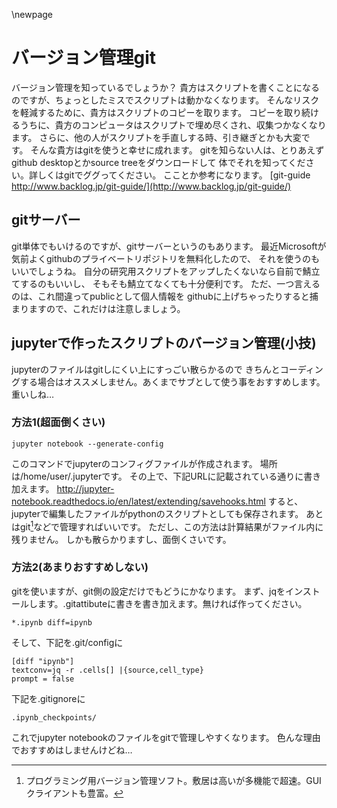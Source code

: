 
\newpage
# バージョン管理git

バージョン管理を知っているでしょうか？
貴方はスクリプトを書くことになるのですが、ちょっとしたミスでスクリプトは動かなくなります。
そんなリスクを軽減するために、貴方はスクリプトのコピーを取ります。
コピーを取り続けるうちに、貴方のコンピュータはスクリプトで埋め尽くされ、収集つかなくなります。
さらに、他の人がスクリプトを手直しする時、引き継ぎとかも大変です。
そんな貴方はgitを使うと幸せに成れます。
gitを知らない人は、とりあえずgithub desktopとかsource treeをダウンロードして
体でそれを知ってください。詳しくはgitでググってください。
こことか参考になります。
[git-guide http://www.backlog.jp/git-guide/](http://www.backlog.jp/git-guide/)

## gitサーバー
git単体でもいけるのですが、gitサーバーというのもあります。
最近Microsoftが気前よくgithubのプライベートリポジトリを無料化したので、
それを使うのもいいでしょうね。
自分の研究用スクリプトをアップしたくないなら自前で鯖立てするのもいいし、
そもそも鯖立てなくても十分便利です。
ただ、一つ言えるのは、これ間違ってpublicとして個人情報を
githubに上げちゃったりすると捕まりますので、これだけは注意しましょう。

## jupyterで作ったスクリプトのバージョン管理(小技)
jupyterのファイルはgitしにくい上にすっごい散らかるので
きちんとコーディングする場合はオススメしません。あくまでサブとして使う事をおすすめします。
重いしね…


### 方法1(超面倒くさい)

```{frame=single}
jupyter notebook --generate-config
```
このコマンドでjupyterのコンフィグファイルが作成されます。
場所は/home/user/.jupyterです。
その上で、下記URLに記載されている通りに書き加えます。
http://jupyter-notebook.readthedocs.io/en/latest/extending/savehooks.html
すると、jupyterで編集したファイルがpythonのスクリプトとしても保存されます。
あとはgit[^git]などで管理すればいいです。
ただし、この方法は計算結果がファイル内に残りません。
しかも散らかりますし、面倒くさいです。

[^toukei]:同様に、matlabやC等と連携をすることが簡単なのがjupyterの強みの一つと思います。
[^git]:プログラミング用バージョン管理ソフト。敷居は高いが多機能で超速。GUIクライアントも豊富。

### 方法2(あまりおすすめしない)
gitを使いますが、git側の設定だけでもどうにかなります。
まず、jqをインストールします。.gitattibuteに書きを書き加えます。無ければ作ってください。

```{frame=single}
*.ipynb diff=ipynb
```
そして、下記を.git/configに

```{frame=single}
[diff "ipynb"]
textconv=jq -r .cells[] |{source,cell_type}
prompt = false
```
下記を.gitignoreに

```{frame=single}
.ipynb_checkpoints/
```
これでjupyter notebookのファイルをgitで管理しやすくなります。
色んな理由でおすすめはしませんけどね…
